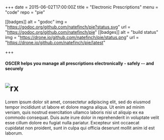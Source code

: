 +++
date = 2015-06-02T17:00:00Z
title = "Electronic Prescriptions"
menu = "code"
repo = "pie"

[[badges]]
	alt = "godoc"
	img = "https://godoc.org/github.com/natefinch/pie?status.svg"
	url = "https://godoc.org/github.com/natefinch/pie"
[[badges]]
	alt = "build status"
	img = "https://drone.io/github.com/natefinch/pie/status.png"
	url = "https://drone.io/github.com/natefinch/pie/latest"

+++

#### OSCER helps you manage all prescriptions electronically - safely -- and securely


# ![rx](https://en.wikipedia.org/wiki/Medical_prescription#/media/File:Rx_symbol_border.svg)

Lorem ipsum dolor sit amet, consectetur adipiscing elit, sed do eiusmod tempor incididunt ut labore et dolore magna aliqua. 
Ut enim ad minim veniam, quis nostrud exercitation ullamco laboris nisi ut aliquip ex ea commodo consequat. 
Duis aute irure dolor in reprehenderit in voluptate velit esse cillum dolore eu fugiat nulla pariatur. 
Excepteur sint occaecat cupidatat non proident, sunt in culpa qui officia deserunt mollit anim id est laborum.